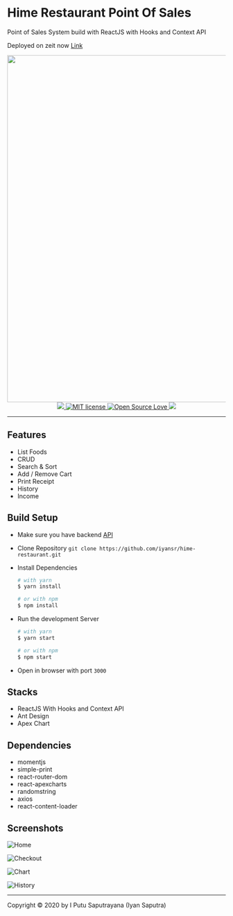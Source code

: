# Hime Restaurant Point Of Sales

Point of Sales System build with ReactJS with Hooks and Context API

Deployed on zeit now [Link](https://hime-restaurant.now.sh/)

<div align='center'>
  <img src='https://res.cloudinary.com/iyansrcloud/image/upload/c_scale,w_1461/v1578034806/screenshot/Home_si6d6r.png' width='800'  />

</div>
<div align='center'>
 <a href='https://hime-restaurant.now.sh/'>
  <img src='https://cdn.rawgit.com/sindresorhus/awesome/d7305f38d29fed78fa85652e3a63e154dd8e8829/media/badge.svg'' />
  </a>
  <a href="http://opensource.org/licenses/MIT">
    <img title="MIT license" src="http://img.shields.io/badge/license-MIT-brightgreen.svg">
  </a>
  <a href="#">
    <img title="Open Source Love" src="https://badges.frapsoft.com/os/v1/open-source.svg?v=102">
  </a>
   <a href="https://github.com/prettier/prettier"><img src="https://img.shields.io/badge/styled_with-prettier-ff69b4.svg"></a>

</div>

---

## Features

- List Foods
- CRUD
- Search & Sort
- Add / Remove Cart
- Print Receipt
- History
- Income

## Build Setup

- Make sure you have backend [API](https://github.com/iyansr/hime-restaurant-api)
- Clone Repository `git clone https://github.com/iyansr/hime-restaurant.git`
- Install Dependencies 

  ```bash
  # with yarn
  $ yarn install

  # or with npm
  $ npm install
  ```

- Run the development Server 

  ```bash
  # with yarn
  $ yarn start
  
  # or with npm
  $ npm start
  ```

- Open in browser with port `3000`

## Stacks

- ReactJS With Hooks and Context API
- Ant Design
- Apex Chart

## Dependencies

- momentjs
- simple-print
- react-router-dom
- react-apexcharts
- randomstring
- axios
- react-content-loader

## Screenshots

![Home](https://res.cloudinary.com/iyansrcloud/image/upload/v1578036613/screenshot/Screenshot_27_msixws.png)

![Checkout](https://res.cloudinary.com/iyansrcloud/image/upload/v1578036613/screenshot/Screenshot_31_fzly4z.png)

![Chart](https://res.cloudinary.com/iyansrcloud/image/upload/v1578036612/screenshot/Screenshot_28_jitlgo.png)

![History](https://res.cloudinary.com/iyansrcloud/image/upload/v1578036612/screenshot/Screenshot_29_jats6e.png)


---

Copyright © 2020 by I Putu Saputrayana (Iyan Saputra)
